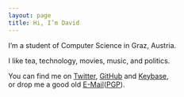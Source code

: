 ```yaml
---
layout: page
title: Hi, I’m David
---
```


I’m a student of Computer Science in Graz, Austria.

I like tea, technology, movies, music, and politics.

You can find me on <a href="https://twitter.com/_daver">Twitter</a>, <a href="https://github.com/davidrauch">GitHub</a> and <a href="https://keybase.io/davidrauch">Keybase</a>,<br>or drop me a good old <a href="mailto:mail@davidrauch.at">E-Mail</a>(<a href="/pgp">PGP</a>).